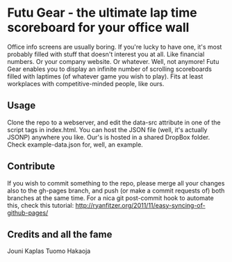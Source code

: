 Futu Gear - the ultimate lap time scoreboard for your office wall
=================================================================

Office info screens are usually boring. If you're lucky to have one, it's most probably filled with stuff that doesn't interest you at all. Like financial numbers. Or your company website. Or whatever. Well, not anymore! Futu Gear enables you to display an infinite number of scrolling scoreboards filled with laptimes (of whatever game you wish to play). Fits at least workplaces with competitive-minded people, like ours.


Usage
-----

Clone the repo to a webserver, and edit the data-src attribute in one of the script tags in index.html. You can host the JSON file (well, it's actually JSONP) anywhere you like. Our's is hosted in a shared DropBox folder. Check example-data.json for, well, an example.

Contribute
----------

If you wish to commit something to the repo, please merge all your changes also to the gh-pages branch, and push (or make a commit requests of) both branches at the same time. For a nica git post-commit hook to automate this, check this tutorial: http://ryanfitzer.org/2011/11/easy-syncing-of-github-pages/

Credits and all the fame
------------------------

Jouni Kaplas
Tuomo Hakaoja